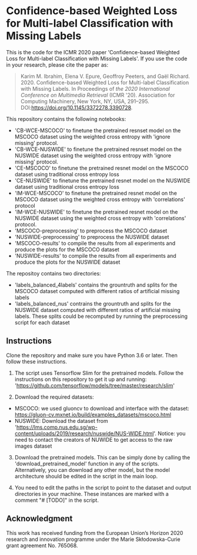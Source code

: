 # Confidence-based Weighted Loss for Multi-label Classification with Missing Labels
This is the code for the ICMR 2020 paper 'Confidence-based Weighted Loss for Multi-label Classification with Missing Labels'. If you use the code in your research, please cite the paper as:

> Karim M. Ibrahim, Elena V. Epure, Geoffroy Peeters, and Gaël Richard. 2020. Confidence-based Weighted Loss for Multi-label Classification with Missing Labels. In Proceedings of *the 2020 International Conference on Multimedia Retrieval* (ICMR '20). Association for Computing Machinery, New York, NY, USA, 291–295. DOI:https://doi.org/10.1145/3372278.3390728.

This repository contains the following notebooks: 
- 'CB-WCE-MSCOCO' to finetune the pretrained resnset model on the MSCOCO dataset using the weighted cross entropy with 'ignore missing' protocol.
- 'CB-WCE-NUSWIDE' to finetune the pretrained resnset model on the NUSWIDE dataset using the weighted cross entropy with 'ignore missing' protocol.
- 'CE-MSCOCO' to finetune the pretrained resnet model on the MSCOCO dataset using traditional cross entropy loss
- 'CE-NUSWIDE' to finetune the pretrained resnet model on the NUSWIDE dataset using traditional cross entropy loss
- 'IM-WCE-MSCOCO' to finetune the pretrained resnet model on the MSCOCO dataset using the weighted cross entropy with 'correlations' protocol
- 'IM-WCE-NUSWIDE' to finetune the pretrained resnet model on the NUSWIDE dataset using the weighted cross entropy with 'correlations' protocol. 
- 'MSCOCO-preprocessing' to preprocess the MSCOCO dataset
- 'NUSWIDE-preprocessing' to preprocess the NUSWIDE dataset
- 'MSCOCO-results' to compile the results from all experiments and produce the plots for the MSCOCO dataset
- 'NUSWIDE-results' to compile the results from all experiments and produce the plots for the NUSWIDE dataset

The repositoy contains two directories: 
- 'labels_balanced_4labels' contains the grountruth and splits for the MSCOCO dataset computed with different ratios of artificial missing labels
- 'labels_balanced_nus' contrains the grountruth and splits for the NUSWIDE dataset computed with different ratios of artificial missing labels.
These splits could be recomputed by running the preprocessing script for each dataset 

## Instructions

Clone the repository and make sure you have Python 3.6 or later. Then follow these instructions.

1. The script uses Tensorflow Slim for the pretrained models. Follow the instructions on this repository to get it up and running: 'https://github.com/tensorflow/models/tree/master/research/slim' 

2. Download the required datasets: 
- MSCOCO: we used gluoncv to download and interface with the dataset:  https://gluon-cv.mxnet.io/build/examples_datasets/mscoco.html
- NUSWIDE: Download the dataset from 'https://lms.comp.nus.edu.sg/wp-content/uploads/2019/research/nuswide/NUS-WIDE.html'. Notice: you need to contact the creators of NUWIDE to get access to the raw images dataset

3. Download the pretrained models. This can be simply done by calling the 'download_pretrained_model' function in any of the scripts. Alternatively, you can download any other model, but the model architecture should be edited in the script in the main loop. 

4. You need to edit the paths in the script to point to the dataset and output directories in your machine. These instances are marked with a comment "# [TODO]" in the script. 

## Acknowledgment
This work has received funding from the European Union’s Horizon 2020 research and innovation programme under the Marie Skłodowska-Curie grant agreement No. 765068.
